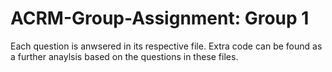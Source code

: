 # ACRM-Group-Assignment: Group 1

Each question is anwsered in its respective file. 
Extra code can be found as a further anaylsis based on the questions in these files.

